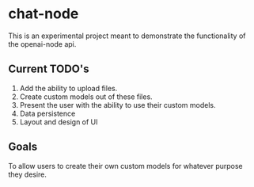 # chat-node

This is an experimental project meant to demonstrate the functionality of the openai-node api.

## Current TODO's
1. Add the ability to upload files.
2. Create custom models out of these files.
3. Present the user with the ability to use their custom models.
4. Data persistence
5. Layout and design of UI

## Goals
To allow users to create their own custom models for whatever purpose they desire.
